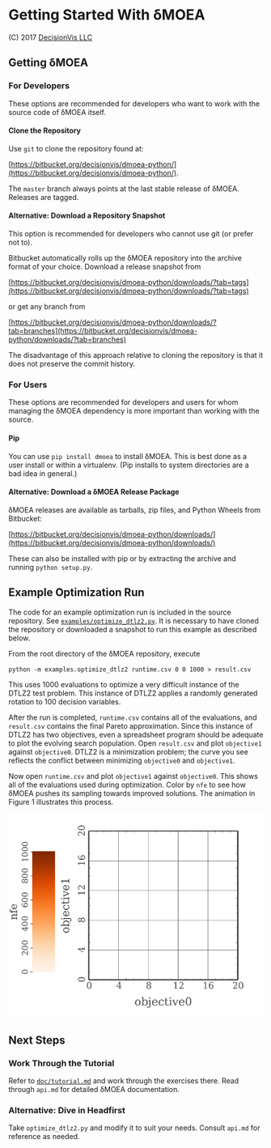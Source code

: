 # Getting Started With δMOEA

(C) 2017 [DecisionVis LLC](http://www.decisionvis.com)

## Getting δMOEA

### For Developers

These options are recommended for developers who want to
work with the source code of δMOEA itself.

#### Clone the Repository

Use `git` to clone the repository found at:

[https://bitbucket.org/decisionvis/dmoea-python/](https://bitbucket.org/decisionvis/dmoea-python/).

The `master` branch always points at the last stable
release of δMOEA.  Releases are tagged.

#### Alternative: Download a Repository Snapshot

This option is recommended for developers who cannot use
git (or prefer not to).

Bitbucket automatically rolls up the δMOEA repository
into the archive format of your choice.  Download a
release snapshot from

[https://bitbucket.org/decisionvis/dmoea-python/downloads/?tab=tags](https://bitbucket.org/decisionvis/dmoea-python/downloads/?tab=tags)

or get any branch from

[https://bitbucket.org/decisionvis/dmoea-python/downloads/?tab=branches](https://bitbucket.org/decisionvis/dmoea-python/downloads/?tab=branches)

The disadvantage of this approach relative to cloning the
repository is that it does not preserve the commit history.

### For Users

These options are recommended for developers and users for
whom managing the δMOEA dependency is more important than
working with the source.

#### Pip

You can use `pip install dmoea` to install δMOEA.  This is
best done as a user install or within a virtualenv.
(Pip installs to system directories are a bad idea in
general.)

#### Alternative: Download a δMOEA Release Package

δMOEA releases are available as tarballs, zip files,
and Python Wheels from Bitbucket:

[https://bitbucket.org/decisionvis/dmoea-python/downloads/](https://bitbucket.org/decisionvis/dmoea-python/downloads/)

These can also be installed with pip or by extracting the
archive and running `python setup.py`.

## Example Optimization Run

The code for an example optimization run is included in
the source repository.  See
[`examples/optimize_dtlz2.py`](../examples/optimize_dtlz2.py).
It is necessary to have cloned the repository or downloaded
a snapshot to run this example as described below.

From the root directory of the δMOEA repository, execute

```
python -m examples.optimize_dtlz2 runtime.csv 0 0 1000 > result.csv
```

This uses 1000 evaluations to optimize a very difficult
instance of the DTLZ2 test problem.  This instance of
DTLZ2 applies a randomly generated rotation to 100 decision
variables.

After the run is completed, `runtime.csv` contains all
of the evaluations, and `result.csv` contains the final
Pareto approximation.  Since this instance of DTLZ2 has
two objectives, even a spreadsheet program should be
adequate to plot the evolving search population.  Open
`result.csv` and plot `objective1` against `objective0`.
DTLZ2 is a minimization problem; the curve you see
reflects the conflict between minimizing `objective0` and
`objective1`.

Now open `runtime.csv` and plot `objective1` against
`objective0`.  This shows all of the evaluations used
during optimization.  Color by `nfe` to see how δMOEA
pushes its sampling towards improved solutions.  The
animation in Figure 1 illustrates this process.

![Figure 1: Accumulated evaluations](../img/example_optimization.gif)

## Next Steps

### Work Through the Tutorial

Refer to [`doc/tutorial.md`](../doc/tutorial.md) and work
through the exercises there.  Read through `api.md` for
detailed δMOEA documentation.

### Alternative: Dive in Headfirst

Take `optimize_dtlz2.py` and modify it to suit your needs.
Consult `api.md` for reference as needed.


